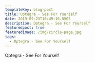 ```yaml
---
templateKey: blog-post
title: Optegra - See For Yourself
date: 2019-09-23T16:49:16.050Z
description: Optegra - See For Yourself
featuredpost: true
featuredimage: /img/circle-page.jpg
tags:
  - Optegra - See For Yourself
---
```

Optegra - See For Yourself
